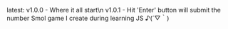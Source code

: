 latest: v1.0.0 - Where it all start\n
        v1.0.1 - Hit 'Enter' button will submit the number
Smol game I create during learning JS ♪(´▽｀)
